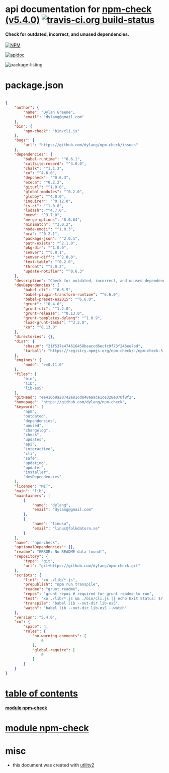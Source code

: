 # api documentation for  [npm-check (v5.4.0)](https://github.com/dylang/npm-check)  [![travis-ci.org build-status](https://api.travis-ci.org/npmdoc/node-npmdoc-npm-check.svg)](https://travis-ci.org/npmdoc/node-npmdoc-npm-check)
#### Check for outdated, incorrect, and unused dependencies.

[![NPM](https://nodei.co/npm/npm-check.png?downloads=true)](https://www.npmjs.com/package/npm-check)

[![apidoc](https://npmdoc.github.io/node-npmdoc-npm-check/build/screen-capture.buildNpmdoc.browser._2Fhome_2Ftravis_2Fbuild_2Fnpmdoc_2Fnode-npmdoc-npm-check_2Ftmp_2Fbuild_2Fapidoc.html.png)](https://npmdoc.github.io/node-npmdoc-npm-check/build..beta..travis-ci.org/apidoc.html)

![package-listing](https://npmdoc.github.io/node-npmdoc-npm-check/build/screen-capture.npmPackageListing.svg)



# package.json

```json

{
    "author": {
        "name": "Dylan Greene",
        "email": "dylang@gmail.com"
    },
    "bin": {
        "npm-check": "bin/cli.js"
    },
    "bugs": {
        "url": "https://github.com/dylang/npm-check/issues"
    },
    "dependencies": {
        "babel-runtime": "^6.6.1",
        "callsite-record": "^3.0.0",
        "chalk": "^1.1.3",
        "co": "^4.6.0",
        "depcheck": "^0.6.3",
        "execa": "^0.2.2",
        "giturl": "^1.0.0",
        "global-modules": "^0.2.0",
        "globby": "^4.0.0",
        "inquirer": "^0.12.0",
        "is-ci": "^1.0.8",
        "lodash": "^4.7.0",
        "meow": "^3.7.0",
        "merge-options": "0.0.64",
        "minimatch": "^3.0.2",
        "node-emoji": "^1.0.3",
        "ora": "^0.2.1",
        "package-json": "^2.0.1",
        "path-exists": "^2.1.0",
        "pkg-dir": "^1.0.0",
        "semver": "^5.0.1",
        "semver-diff": "^2.0.0",
        "text-table": "^0.2.0",
        "throat": "^2.0.2",
        "update-notifier": "^0.6.3"
    },
    "description": "Check for outdated, incorrect, and unused dependencies.",
    "devDependencies": {
        "babel-cli": "^6.6.5",
        "babel-plugin-transform-runtime": "^6.6.0",
        "babel-preset-es2015": "^6.6.0",
        "grunt": "^0.4.0",
        "grunt-cli": "^1.2.0",
        "grunt-release": "^0.13.0",
        "grunt-templates-dylang": "^1.0.9",
        "load-grunt-tasks": "^3.3.0",
        "xo": "^0.13.0"
    },
    "directories": {},
    "dist": {
        "shasum": "21f537e474616458beaccd6ecfc9f73f246ee7bd",
        "tarball": "https://registry.npmjs.org/npm-check/-/npm-check-5.4.0.tgz"
    },
    "engines": {
        "node": ">=0.11.0"
    },
    "files": [
        "bin",
        "lib",
        "lib-es5"
    ],
    "gitHead": "ee416b8a20742e81cd848aaace1ce328e070f8f2",
    "homepage": "https://github.com/dylang/npm-check",
    "keywords": [
        "npm",
        "outdated",
        "dependencies",
        "unused",
        "changelog",
        "check",
        "updates",
        "api",
        "interactive",
        "cli",
        "safe",
        "updating",
        "updater",
        "installer",
        "devDependencies"
    ],
    "license": "MIT",
    "main": "lib",
    "maintainers": [
        {
            "name": "dylang",
            "email": "dylang@gmail.com"
        },
        {
            "name": "linusu",
            "email": "linus@folkdatorn.se"
        }
    ],
    "name": "npm-check",
    "optionalDependencies": {},
    "readme": "ERROR: No README data found!",
    "repository": {
        "type": "git",
        "url": "git+https://github.com/dylang/npm-check.git"
    },
    "scripts": {
        "lint": "xo ./lib/*.js",
        "prepublish": "npm run transpile",
        "readme": "grunt readme",
        "repos": "grunt repos # required for grunt readme to run",
        "test": "xo ./lib/*.js && ./bin/cli.js || echo Exit Status: $?.",
        "transpile": "babel lib --out-dir lib-es5",
        "watch": "babel lib --out-dir lib-es5 --watch"
    },
    "version": "5.4.0",
    "xo": {
        "space": 4,
        "rules": {
            "no-warning-comments": [
                0
            ],
            "global-require": [
                0
            ]
        }
    }
}
```



# <a name="apidoc.tableOfContents"></a>[table of contents](#apidoc.tableOfContents)

#### [module npm-check](#apidoc.module.npm-check)



# <a name="apidoc.module.npm-check"></a>[module npm-check](#apidoc.module.npm-check)



# misc
- this document was created with [utility2](https://github.com/kaizhu256/node-utility2)
